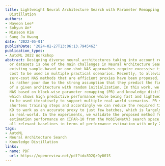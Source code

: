 ```yaml
---
title: Lightweight Neural Architecture Search with Parameter Remapping and Knowledge
  Distillation
authors:
- Hayeon Lee*
- Sohyun An*
- Minseon Kim
- Sung Ju Hwang
date: '2022-05-01'
publishDate: '2024-02-27T13:06:13.794546Z'
publication_types:
- AutoML 2022 Workshop
abstract: Designing diverse neural architectures taking into account resource constraints
  or datasets is one of the main challenges in Neural Architecture Search (NAS). However,
  existing sample-based or one-shot NAS approaches require excessive time or computational
  cost to be used in multiple practical scenarios. Recently, to alleviate such issues,
  zero-cost NAS methods that are efficient proxies have been proposed, yet their performance
  is rather poor due to the strong assumption that they predict the final performance
  of a given architecture with random initialization. In this work, we propose a novel
  NAS based on block-wise parameter remapping (PR) and knowledge distillation (KD),
  which shows high predictive performance while being fast and lightweight enough
  to be used iteratively to support multiple real-world scenarios. PR significantly
  shortens training steps and accordingly we can reduce the required time/data for
  KD to work as an accurate proxy to just few batches, which is largely practical
  in real-world. In the experiments, we validate the proposed method for its accuracy
  estimation performance on CIFAR-10 from the MobileNetV3 search space. It outperforms
  all relevant baselines in terms of performance estimation with only 20 batches.
tags:
- AutoML
- Neural Architecture Search
- Knowledge Distillation
links:
- name: PDF
  url: https://openreview.net/pdf?id=3D2Qz9y001S
---
```


